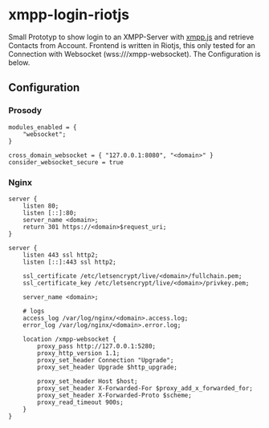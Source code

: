 # xmpp-login-riotjs

Small Prototyp to show login to an XMPP-Server with [xmpp.js](https://github.com/xmppjs/xmpp.js) and retrieve Contacts from Account. Frontend is written in Riotjs, this
only tested for an Connection with Websocket (wss://<domain>/xmpp-websocket). The Configuration is below.

## Configuration

### Prosody

```
modules_enabled = {
    "websocket";
}

cross_domain_websocket = { "127.0.0.1:8080", "<domain>" }
consider_websocket_secure = true
```

### Nginx

```
server {
    listen 80;
    listen [::]:80;
    server_name <domain>;
    return 301 https://<domain>$request_uri;
}

server {
    listen 443 ssl http2;
    listen [::]:443 ssl http2;

    ssl_certificate /etc/letsencrypt/live/<domain>/fullchain.pem;
    ssl_certificate_key /etc/letsencrypt/live/<domain>/privkey.pem;

    server_name <domain>;

    # logs
    access_log /var/log/nginx/<domain>.access.log;
    error_log /var/log/nginx/<domain>.error.log;

    location /xmpp-websocket {
        proxy_pass http://127.0.0.1:5280;
        proxy_http_version 1.1;
        proxy_set_header Connection "Upgrade";
        proxy_set_header Upgrade $http_upgrade;

        proxy_set_header Host $host;
        proxy_set_header X-Forwarded-For $proxy_add_x_forwarded_for;
        proxy_set_header X-Forwarded-Proto $scheme;
        proxy_read_timeout 900s;
    }
}
```

